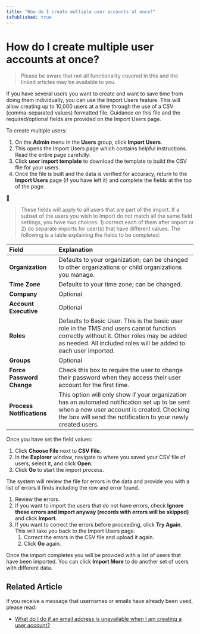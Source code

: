 ```yaml
---
title: "How do I create multiple user accounts at once?"
isPublished: true
---
```


# How do I create multiple user accounts at once?

> Please be aware that not all functionality covered in this and the linked articles may be available to you.

If you have several users you want to create and want to save time from doing them individually, you can use the Import Users feature. This will allow creating up to 10,000 users at a time through the use of a CSV (comma-separated values) formatted file. Guidance on this file and the required/optional fields are provided on the Import Users page.  

To create multiple users:
1. On the **Admin** menu in the **Users** group, click **Import Users**. 
1. This opens the Import Users page which contains helpful instructions. Read the entire page carefully.
1. Click **user import template** to download the template to build the CSV file for your users. 
1. Once the file is built and the data is verified for accuracy, return to the **Import Users** page (if you have left it) and complete the fields at the top of the page. 

:small_blue_diamond: 
> These fields will apply to all users that are part of the import. If a subset of the users you wish to import do not match all the same field settings, you have two choices: 1) correct each of them after import or 2) do separate imports for user(s) that have different values. The following is a table explaining the fields to be completed: 

| **Field** | **Explanation** |
|:----- |:----- |
| **Organization** | Defaults to your organization; can be changed to other organizations or child organizations you manage. |
| **Time Zone** | Defaults to your time zone; can be changed. |
| **Company** | Optional |
| **Account Executive** | Optional |
| **Roles** | Defaults to Basic User. This is the basic user role in the TMS and users cannot function correctly without it. Other roles may be added as needed. All included roles will be added to each user imported. |
| **Groups** | Optional |
| **Force Password Change** | Check this box to require the user to change their password when they access their user account for the first time. |
| **Process Notifications** | This option will only show if your organization has an automated notification set up to be sent when a new user account is created. Checking the box will send the notification to your newly created users. |

Once you have set the field values: 
1. Click **Choose File** next to **CSV File**. 
1. In the **Explorer** window, navigate to where you saved your CSV file of users, select it, and click **Open**. 
1. Click **Go** to start the import process. 

The system will review the file for errors in the data and provide you with a list of errors it finds including the row and error found.
1. Review the errors.
1. If you want to import the users that do not have errors, check **Ignore these errors and import anyway (records with errors will be skipped)** and click **Import**.
1. If you want to correct the errors before proceeding, click **Try Again**. This will take you back to the Import Users page.
     1. Correct the errors in the CSV file and upload it again.
     1. Click **Go** again.
     
Once the import completes you will be provided with a list of users that have been imported. You can click **Import More** to do another set of users with different data. 

## Related Article
If you receive a  message that usernames or emails have already been used, please read:

- [What do I do if an email address is unavailable when I am creating a user account?](email-address-unavailable.md)
